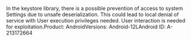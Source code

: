 In the keystore library, there is a possible prevention of access to system Settings due to unsafe deserialization. This could lead to local denial of service with User execution privileges needed. User interaction is needed for exploitation.Product: AndroidVersions: Android-12LAndroid ID: A-213172664